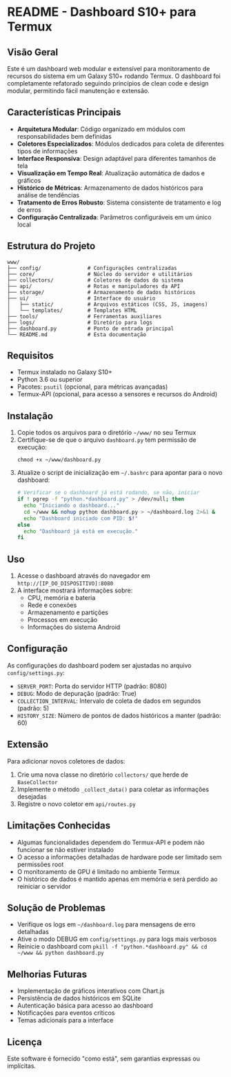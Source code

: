 # README - Dashboard S10+ para Termux

## Visão Geral

Este é um dashboard web modular e extensível para monitoramento de recursos do sistema em um Galaxy S10+ rodando Termux. O dashboard foi completamente refatorado seguindo princípios de clean code e design modular, permitindo fácil manutenção e extensão.

## Características Principais

- **Arquitetura Modular**: Código organizado em módulos com responsabilidades bem definidas
- **Coletores Especializados**: Módulos dedicados para coleta de diferentes tipos de informações
- **Interface Responsiva**: Design adaptável para diferentes tamanhos de tela
- **Visualização em Tempo Real**: Atualização automática de dados e gráficos
- **Histórico de Métricas**: Armazenamento de dados históricos para análise de tendências
- **Tratamento de Erros Robusto**: Sistema consistente de tratamento e log de erros
- **Configuração Centralizada**: Parâmetros configuráveis em um único local

## Estrutura do Projeto

```
www/
├── config/               # Configurações centralizadas
├── core/                 # Núcleo do servidor e utilitários
├── collectors/           # Coletores de dados do sistema
├── api/                  # Rotas e manipuladores da API
├── storage/              # Armazenamento de dados históricos
├── ui/                   # Interface do usuário
│   ├── static/           # Arquivos estáticos (CSS, JS, imagens)
│   └── templates/        # Templates HTML
├── tools/                # Ferramentas auxiliares
├── logs/                 # Diretório para logs
├── dashboard.py          # Ponto de entrada principal
└── README.md             # Esta documentação
```

## Requisitos

- Termux instalado no Galaxy S10+
- Python 3.6 ou superior
- Pacotes: `psutil` (opcional, para métricas avançadas)
- Termux-API (opcional, para acesso a sensores e recursos do Android)

## Instalação

1. Copie todos os arquivos para o diretório `~/www/` no seu Termux
2. Certifique-se de que o arquivo `dashboard.py` tem permissão de execução:
   ```
   chmod +x ~/www/dashboard.py
   ```
3. Atualize o script de inicialização em `~/.bashrc` para apontar para o novo dashboard:
   ```bash
   # Verificar se o dashboard já está rodando, se não, iniciar
   if ! pgrep -f "python.*dashboard.py" > /dev/null; then
     echo "Iniciando o dashboard..."
     cd ~/www && nohup python dashboard.py > ~/dashboard.log 2>&1 &
     echo "Dashboard iniciado com PID: $!"
   else
     echo "Dashboard já está em execução."
   fi
   ```

## Uso

1. Acesse o dashboard através do navegador em `http://[IP_DO_DISPOSITIVO]:8080`
2. A interface mostrará informações sobre:
   - CPU, memória e bateria
   - Rede e conexões
   - Armazenamento e partições
   - Processos em execução
   - Informações do sistema Android

## Configuração

As configurações do dashboard podem ser ajustadas no arquivo `config/settings.py`:

- `SERVER_PORT`: Porta do servidor HTTP (padrão: 8080)
- `DEBUG`: Modo de depuração (padrão: True)
- `COLLECTION_INTERVAL`: Intervalo de coleta de dados em segundos (padrão: 5)
- `HISTORY_SIZE`: Número de pontos de dados históricos a manter (padrão: 60)

## Extensão

Para adicionar novos coletores de dados:

1. Crie uma nova classe no diretório `collectors/` que herde de `BaseCollector`
2. Implemente o método `_collect_data()` para coletar as informações desejadas
3. Registre o novo coletor em `api/routes.py`

## Limitações Conhecidas

- Algumas funcionalidades dependem do Termux-API e podem não funcionar se não estiver instalado
- O acesso a informações detalhadas de hardware pode ser limitado sem permissões root
- O monitoramento de GPU é limitado no ambiente Termux
- O histórico de dados é mantido apenas em memória e será perdido ao reiniciar o servidor

## Solução de Problemas

- Verifique os logs em `~/dashboard.log` para mensagens de erro detalhadas
- Ative o modo DEBUG em `config/settings.py` para logs mais verbosos
- Reinicie o dashboard com `pkill -f "python.*dashboard.py" && cd ~/www && python dashboard.py`

## Melhorias Futuras

- Implementação de gráficos interativos com Chart.js
- Persistência de dados históricos em SQLite
- Autenticação básica para acesso ao dashboard
- Notificações para eventos críticos
- Temas adicionais para a interface

## Licença

Este software é fornecido "como está", sem garantias expressas ou implícitas.
